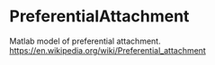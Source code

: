 # PreferentialAttachment
Matlab model of preferential attachment. https://en.wikipedia.org/wiki/Preferential_attachment
